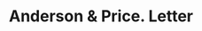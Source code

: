 ---
doi: 10.7916/D80303KX
date_other: '1908'
date_other_textual: '1908'
form: correspondence
genre:
- Letters (correspondence)
name:
- Anderson & Price
object_in_context_url: https://biggert.cul.columbia.edu/items/view/ave_biggert_00789
subject_hierarchical_geographic:
- Portsmouth, New Hampshire, United States
subject_name:
- Anderson & Price
title: Anderson & Price. Letter
sort_title: Anderson & Price. Letter
call_number: ave_biggert_00789
coordinates:
- 43.07555555555556,-70.76055555555556
pid: ave_biggert_00789
identifiers: ave_biggert_00789
thumbnail: https://derivativo-2.library.columbia.edu/iiif/2/ldpd:345429/full/!256,256/0/native.jpg
permalink: /biggert/ave_biggert_00789/
layout: iiif-image-page
---